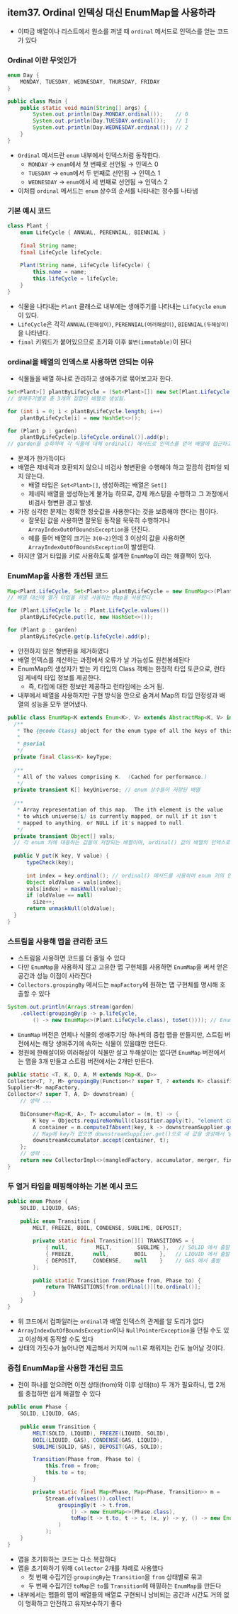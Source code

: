 ## item37. Ordinal 인덱싱 대신 EnumMap을 사용하라

- 이따금 배열이나 리스트에서 원소를 꺼낼 때 `ordinal` 메서드로 인덱스를 얻는 코드가 있다

### Ordinal 이란 무엇인가
```java
enum Day {
    MONDAY, TUESDAY, WEDNESDAY, THURSDAY, FRIDAY
}

public class Main {
    public static void main(String[] args) {
        System.out.println(Day.MONDAY.ordinal());    // 0
        System.out.println(Day.TUESDAY.ordinal());   // 1
        System.out.println(Day.WEDNESDAY.ordinal()); // 2
    }
}
```
- `Ordinal` 메서드란 `enum` 내부에서 인덱스처럼 동작한다.
  - `MONDAY` → `enum`에서 첫 번째로 선언됨 → 인덱스 0 
  - `TUESDAY` → `enum`에서 두 번째로 선언됨 → 인덱스 1 
  - `WEDNESDAY` → `enum`에서 세 번째로 선언됨 → 인덱스 2
- 이처럼 `ordinal` 메서드는 `enum` 상수의 순서를 나타내는 정수를 나타냄

### 기본 예시 코드
```java
class Plant {
    enum LifeCycle { ANNUAL, PERENNIAL, BIENNIAL }
    
    final String name;
	final LifeCycle lifeCycle;
    
    Plant(String name, LifeCycle lifeCycle) {
        this.name = name;
        this.lifeCycle = lifeCycle;
    }
}
```
- 식물을 나타내는 `Plant` 클래스로 내부에는 생애주기를 나타내는 `LifeCycle` `enum`이 있다.
- `LifeCycle`은 각각 `ANNUAL(한해살이)`, `PERENNIAL(여러해살이)`, `BIENNIAL(두해살이)`을 나타낸다.
- `final` 키워드가 붙어있으므로 초기화 이후 `불변(immutable)`이 된다

### ordinal을 배열의 인덱스로 사용하면 안되는 이유
- 식물들을 배열 하나로 관리하고 생애주기로 묶어보고자 한다.
```java
Set<Plant>[] plantByLifeCycle = (Set<Plant>[]) new Set[Plant.LifeCycle.values().length];
// 생애주기별로 총 3개의 집합이 배열로 생성됨.

for (int i = 0; i < plantByLifeCycle.length; i++)
    plantByLifeCycle[i] = new HashSet<>();

for (Plant p : garden)
    plantByLifeCycle[p.lifeCycle.ordinal()].add(p);
// garden을 순회하며 각 식물에 대해 ordinal() 메서드로 인덱스를 얻어 배열에 접근하고 있다
```
- 문제가 한가득이다
- 배열은 제네릭과 호환되지 않으니 비검사 형변환을 수행해야 하고 깔끔히 컴파일 되지 않는다.
  - 배열 타입은 `Set<Plant>[]`, 생성하려는 배열은 `Set[]`
  - 제네릭 배열을 생성하는게 불가능 하므로, 강제 캐스팅을 수행하고 그 과정에서 비검사 형변환 경고 발생.
- 가장 심각한 문제는 정확한 정숫값을 사용한다는 것을 보증해야 한다는 점이다.
  - 잘못된 값을 사용하면 잘못된 동작을 묵묵히 수행하거나 `ArrayIndexOutOfBoundsException`을 던진다.
  - 예를 들어 배열의 크기는 `3(0~2)`인데 3 이상의 값을 사용하면 `ArrayIndexOutOfBoundsException`이 발생한다.
- 하지만 열거 타입을 키로 사용하도록 설계한 `EnumMap`이 라는 해결책이 있다.

### EnumMap을 사용한 개선된 코드
```java
Map<Plant.LifeCycle, Set<Plant>> plantByLifeCycle = new EnumMap<>(Plant.LifeCycle.class);
// 배열 대신에 열거 타입을 키로 사용하는 Map을 사용한다.

for (Plant.LifeCycle lc : Plant.LifeCycle.values())
    plantByLifeCycle.put(lc, new HashSet<>());

for (Plant p : garden)
    plantByLifeCycle.get(p.lifeCycle).add(p);
```
- 안전하지 않은 형변환을 제거하였다
- 배열 인덱스를 계산하는 과정에서 오류가 날 가능성도 원천봉쇄된다
- EnumMap의 생성자가 받는 키 타입의 Class 객체는 한정적 타입 토큰으로, 런타임 제네릭 타입 정보를 제공한다.
  - 즉, 타입에 대한 정보만 제공하고 런타임에는 소거 됨.
- 내부에서 배열을 사용하지만 구현 방식을 안으로 숨겨서 Map의 타입 안정성과 배열의 성능을 모두 얻어냈다.
```java
public class EnumMap<K extends Enum<K>, V> extends AbstractMap<K, V> implements java.io.Serializable, Cloneable {
  /**
   * The {@code Class} object for the enum type of all the keys of this map.
   *
   * @serial
   */
  private final Class<K> keyType;
  
  /**
   * All of the values comprising K.  (Cached for performance.)
   */
  private transient K[] keyUniverse; // enum 상수들이 저장된 배열
  
  /**
   * Array representation of this map.  The ith element is the value
   * to which universe[i] is currently mapped, or null if it isn't
   * mapped to anything, or NULL if it's mapped to null.
   */
  private transient Object[] vals; 
  // 각 enum 키에 대응하는 값들이 저장되는 배열이며, ordinal() 값이 배열의 인덱스로 매핑되어 빠른 접근이 가능
  
  public V put(K key, V value) {
      typeCheck(key);
  
      int index = key.ordinal(); // ordinal() 메서드를 사용하여 enum 키의 인덱스를 얻음
      Object oldValue = vals[index];
      vals[index] = maskNull(value);
      if (oldValue == null)
        size++;
      return unmaskNull(oldValue);
  }
}
```

### 스트림을 사용해 맵을 관리한 코드
- 스트림을 사용하면 코드를 더 줄일 수 있다
- 다만 `EnumMap`을 사용하지 않고 고유한 맵 구현체를 사용하면 `EnumMap`을 써서 얻은 공간과 성능 이점이 사라진다
- `Collectors.groupingBy` 메서드는 `mapFactory`에 원하는 맵 구현체를 명시해 호출할 수 있다
```java
System.out.println(Arrays.stream(garden)
    .collect(groupingBy(p -> p.lifeCycle, 
        () -> new EnumMap<>(Plant.LifeCycle.class), toSet()))); // EnumMap 구현체를 명시해 호출
```
- `EnumMap` 버전은 언제나 식물의 생애주기당 하나씩의 중첩 맵을 만들지만, 스트림 버전에서는 해당 생애주기에 속하는 식물이 있을떄만 만든다.
- 정원에 한해살이와 여러해살이 식물만 살고 두해살이는 없다면 `EnumMap` 버전에서는 맵을 3개 만들고 스트림 버전에서는 2개만 만든다.
```java
public static <T, K, D, A, M extends Map<K, D>> 
Collector<T, ?, M> groupingBy(Function<? super T, ? extends K> classifier,
Supplier<M> mapFactory,
Collector<? super T, A, D> downstream) {
    // 생략 ...
  
    BiConsumer<Map<K, A>, T> accumulator = (m, t) -> {
        K key = Objects.requireNonNull(classifier.apply(t), "element cannot be mapped to a null key");
        A container = m.computeIfAbsent(key, k -> downstreamSupplier.get());
        // Map에 key가 없으면 downstreamSupplier.get()으로 새 값을 생성해서 넣고, Map에 key가 이미 있으면 기존 값을 그대로 사용
        downstreamAccumulator.accept(container, t);
	};
    // 생략 ... 
    return new CollectorImpl<>(mangledFactory, accumulator, merger, finisher, CH_NOID);
}
```

### 두 열거 타입을 매핑해야하는 기본 예시 코드
```java
public enum Phase {
    SOLID, LIQUID, GAS;
    
    public enum Transition {
        MELT, FREEZE, BOIL, CONDENSE, SUBLIME, DEPOSIT;
        
        private static final Transition[][] TRANSITIONS = {
            { null,         MELT,        SUBLIME },   // SOLID 에서 출발
            { FREEZE,      null,        BOIL    },   // LIQUID 에서 출발
            { DEPOSIT,     CONDENSE,    null    }    // GAS 에서 출발
        };
        
        public static Transition from(Phase from, Phase to) {
            return TRANSITIONS[from.ordinal()][to.ordinal()];
        }
    }
}
```
- 위 코드에서 컴파일러는 `ordinal`과 배열 인덱스의 관계를 알 도리가 없다
- `ArrayIndexOutOfBoundsException`이나 `NullPointerException`을 던질 수도 있고 이상하게 동작할 수도 있다
- 상태의 가짓수가 늘어나면 제곱해서 커지며 `null`로 채워지는 칸도 늘어날 것이다.

### 중첩 EnumMap을 사용한 개선된 코드
- 전이 하나를 얻으려면 이전 상태(from)와 이후 상태(to) 두 개가 필요하니, 맵 2개를 중첩하면 쉽게 해결할 수 있다
```java
public enum Phase {
    SOLID, LIQUID, GAS;
    
    public enum Transition {
        MELT(SOLID, LIQUID), FREEZE(LIQUID, SOLID),
        BOIL(LIQUID, GAS), CONDENSE(GAS, LIQUID),
        SUBLIME(SOLID, GAS), DEPOSIT(GAS, SOLID);

        Transition(Phase from, Phase to) {
            this.from = from;
            this.to = to;
        }

        private static final Map<Phase, Map<Phase, Transition>> m =
            Stream.of(values()).collect(
                groupingBy(t -> t.from,
                    () -> new EnumMap<>(Phase.class),
                    toMap(t -> t.to, t -> t, (x, y) -> y, () -> new EnumMap<>(Phase.class))
                )
            );
	}
}
```
- 맵을 초기화하는 코드는 다소 복잡하다
- 맵을 초기화하기 위해 `Collector` 2개를 차례로 사용했다
  - 첫 번째 수집기인 `groupingBy`는 `Transition`을 `from` 상태별로 묶고
  - 두 번째 수집기인 `toMap`은 `to`를 `Transition`에 매핑하는 `EnumMap`을 만든다
- 내부에서는 맵들의 맵이 배열들의 배열로 구현되니 낭비되는 공간과 시간도 거의 없이 명확하고 안전하고 유지보수하기 좋다
